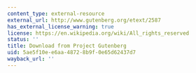 ```yaml
---
content_type: external-resource
external_url: http://www.gutenberg.org/etext/2587
has_external_license_warning: true
license: https://en.wikipedia.org/wiki/All_rights_reserved
status: ''
title: Download from Project Gutenberg
uid: 5ae5f10e-e6aa-4872-8b9f-0e65d62437d7
wayback_url: ''
---
```


